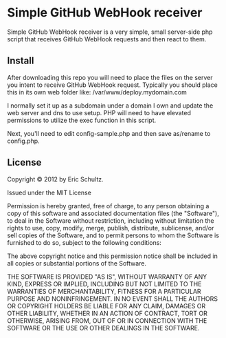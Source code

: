 Simple GitHub WebHook receiver
==============

Simple GitHub WebHook receiver is a very simple, small server-side php script that receives GitHub WebHook requests and then react to them.


Install
-------
After downloading this repo you will need to place the files on the server you intent to receive GitHub WebHook request.  Typically you should place this in its own web folder like: /var/www/deploy.mydomain.com

I normally set it up as a subdomain under a domain I own and update the web server and dns to use setup.  PHP will need to have elevated permissions to utilize the exec function in this script.

Next, you'll need to edit config-sample.php and then save as/rename to config.php.


License
-------
Copyright © 2012 by Eric Schultz.

Issued under the MIT License

Permission is hereby granted, free of charge, to any person obtaining a copy of this software and associated documentation files (the "Software"), 
to deal in the Software without restriction, including without limitation the rights to use, copy, modify, merge, publish, distribute, sublicense, 
and/or sell copies of the Software, and to permit persons to whom the Software is furnished to do so, subject to the following conditions:

The above copyright notice and this permission notice shall be included in all copies or substantial portions of the Software.

THE SOFTWARE IS PROVIDED "AS IS", WITHOUT WARRANTY OF ANY KIND, EXPRESS OR IMPLIED, INCLUDING BUT NOT LIMITED TO THE WARRANTIES OF MERCHANTABILITY, 
FITNESS FOR A PARTICULAR PURPOSE AND NONINFRINGEMENT. IN NO EVENT SHALL THE AUTHORS OR COPYRIGHT HOLDERS BE LIABLE FOR ANY CLAIM, DAMAGES OR OTHER 
LIABILITY, WHETHER IN AN ACTION OF CONTRACT, TORT OR OTHERWISE, ARISING FROM, OUT OF OR IN CONNECTION WITH THE SOFTWARE OR THE USE OR OTHER DEALINGS IN THE SOFTWARE.